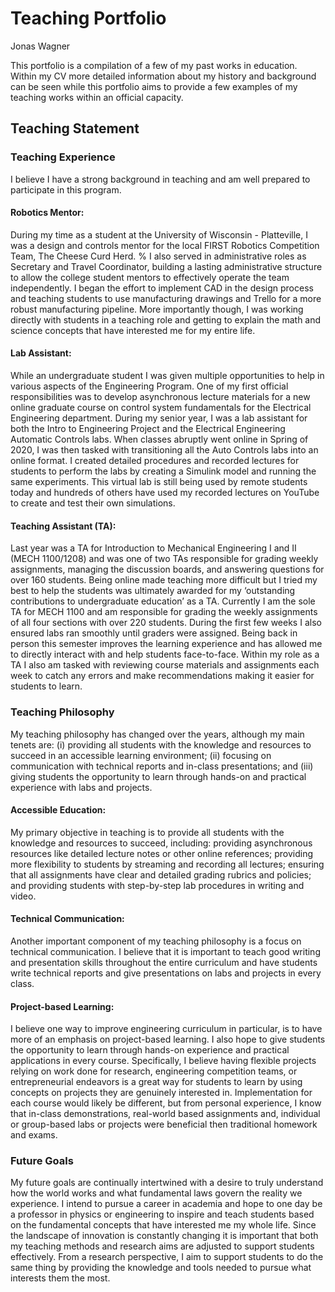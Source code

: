 # Teaching Portfolio
Jonas Wagner

This portfolio is a compilation of a few of my past works in education.
Within my CV more detailed information about my history and background can be seen while this portfolio aims to provide a few examples of my teaching works within an official capacity.


## Teaching Statement
### Teaching Experience
I believe I have a strong background in teaching and am well prepared to participate in this program.
#### Robotics Mentor:
During my time as a student at the University of Wisconsin - Platteville, I was a design and controls mentor for the local FIRST Robotics Competition Team, The Cheese Curd Herd. 
% I also served in administrative roles as Secretary and Travel Coordinator, building a lasting administrative structure to allow the college student mentors to effectively operate the team independently. 
I began the effort to implement CAD in the design process and teaching students to use manufacturing drawings and Trello for a more robust manufacturing pipeline. 
More importantly though, I was working directly with students in a teaching role and getting to explain the math and science concepts that have interested me for my entire life. 
#### Lab Assistant:
While an undergraduate student I was given multiple opportunities to help in various aspects of the Engineering Program. 
One of my first official responsibilities was to develop asynchronous lecture materials for a new online graduate course on control system fundamentals for the Electrical Engineering department. 
During my senior year, I was a lab assistant for both the Intro to Engineering Project and the Electrical Engineering Automatic Controls labs. 
When classes abruptly went online in Spring of 2020, I was then tasked with transitioning all the Auto Controls labs into an online format. 
I created detailed procedures and recorded lectures for students to perform the labs by creating a Simulink model and running the same experiments. 
This virtual lab is still being used by remote students today and hundreds of others have used my recorded lectures on YouTube to create and test their own simulations. 
#### Teaching Assistant (TA):
Last year was a TA for Introduction to Mechanical Engineering I and II (MECH 1100/1208) and was one of two TAs responsible for grading weekly assignments, managing the discussion boards, and answering questions for over 160 students. 
Being online made teaching more difficult but I tried my best to help the students was ultimately awarded for my ‘outstanding contributions to undergraduate education’ as a TA. 
Currently I am the sole TA for MECH 1100 and am responsible for grading the weekly assignments of all four sections with over 220 students. 
During the first few weeks I also ensured labs ran smoothly until graders were assigned. 
Being back in person this semester improves the learning experience and has allowed me to directly interact with and help students face-to-face. 
Within my role as a TA I also am tasked with reviewing course materials and assignments each week to catch any errors and make recommendations making it easier for students to learn. 
### Teaching Philosophy
My teaching philosophy has changed over the years, although my main tenets are: 
(i) providing all students with the knowledge and resources to succeed in an accessible learning environment; 
(ii) focusing on communication with technical reports and in-class presentations; and 
(iii) giving students the opportunity to learn through hands-on and practical experience with labs and projects. 
#### Accessible Education:
My primary objective in teaching is to provide all students with the knowledge and resources to succeed, including: 
providing asynchronous resources like detailed lecture notes or other online references; 
providing more flexibility to students by streaming and recording all lectures; 
ensuring that all assignments have clear and detailed grading rubrics and policies; 
and providing students with step-by-step lab procedures in writing and video. 
#### Technical Communication:
Another important component of my teaching philosophy is a focus on technical communication. 
I believe that it is important to teach good writing and presentation skills throughout the entire curriculum and have students write technical reports and give presentations on labs and projects in every class. 
#### Project-based Learning:
I believe one way to improve engineering curriculum in particular, is to have more of an emphasis on project-based learning. 
I also hope to give students the opportunity to learn through hands-on experience and practical applications in every course. 
Specifically, I believe having flexible projects relying on work done for research, engineering competition teams, or entrepreneurial endeavors is a great way for students to learn by using concepts on projects they are genuinely interested in. 
Implementation for each course would likely be different, but from personal experience, I know that in-class demonstrations, real-world based assignments and, individual or group-based labs or projects were beneficial then traditional homework and exams. 
### Future Goals
My future goals are continually intertwined with a desire to truly understand how the world works and what fundamental laws govern the reality we experience. 
I intend to pursue a career in academia and hope to one day be a professor in physics or engineering to inspire and teach students based on the fundamental concepts that have interested me my whole life. 
Since the landscape of innovation is constantly changing it is important that both my teaching methods and research aims are adjusted to support students effectively. 
From a research perspective, I aim to support students to do the same thing by providing the knowledge and tools needed to pursue what interests them the most. 